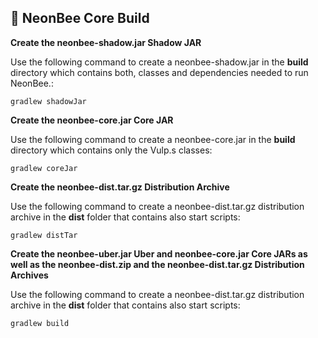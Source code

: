 ## 🐝 NeonBee Core Build

**Create the neonbee-shadow.jar Shadow JAR**

Use the following command to create a neonbee-shadow.jar in the **build** directory which contains both, classes and dependencies needed to run NeonBee.:

```
gradlew shadowJar
```

**Create the neonbee-core.jar Core JAR**

Use the following command to create a neonbee-core.jar in the **build** directory which contains only the Vulp.s classes:

```
gradlew coreJar
```

**Create the neonbee-dist.tar.gz Distribution Archive**

Use the following command to create a neonbee-dist.tar.gz distribution archive in the **dist** folder that contains also start scripts:

```
gradlew distTar
```

**Create the neonbee-uber.jar Uber and neonbee-core.jar Core JARs as well as the neonbee-dist.zip and the neonbee-dist.tar.gz Distribution Archives**

Use the following command to create a neonbee-dist.tar.gz distribution archive in the **dist** folder that contains also start scripts:

```
gradlew build
```
